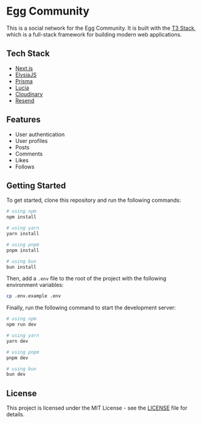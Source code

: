 # Egg Community

This is a social network for the Egg Community. It is built with the [T3 Stack](https://create.t3.gg/), which is a full-stack framework for building modern web applications.

## Tech Stack

- [Next.js](https://nextjs.org/)
- [ElysiaJS](https://elysiajs.com/)
- [Prisma](https://www.prisma.io/)
- [Lucia](https://lucia-auth.com/)
- [Cloudinary](https://cloudinary.com/)
- [Resend](https://resend.com/)

## Features

- User authentication
- User profiles
- Posts
- Comments
- Likes
- Follows

## Getting Started

To get started, clone this repository and run the following commands:

```bash
# using npm
npm install

# using yarn
yarn install

# using pnpm
pnpm install

# using bun
bun install
```

Then, add a `.env` file to the root of the project with the following environment variables:

```bash
cp .env.example .env
```

Finally, run the following command to start the development server:

```bash
# using npm
npm run dev

# using yarn
yarn dev

# using pnpm
pnpm dev

# using bun
bun dev
```

## License

This project is licensed under the MIT License - see the [LICENSE](LICENSE.md) file for details.
